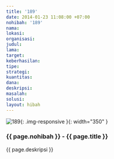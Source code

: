 ```yaml
---
title: '189'
date: 2014-01-23 11:08:00 +07:00
nohibah: '189'
nama: 
lokasi: 
organisasi: 
judul: 
lama: 
target: 
keberhasilan: 
tipe: 
strategi: 
kuantitas: 
dana: 
deskripsi: 
masalah: 
solusi: 
layout: hibah
---
```


![189](/static/img/hibahcms/189.png){: .img-responsive }{: width="350" }

### {{ page.nohibah }} - {{ page.title }}

{{ page.deskripsi }}
